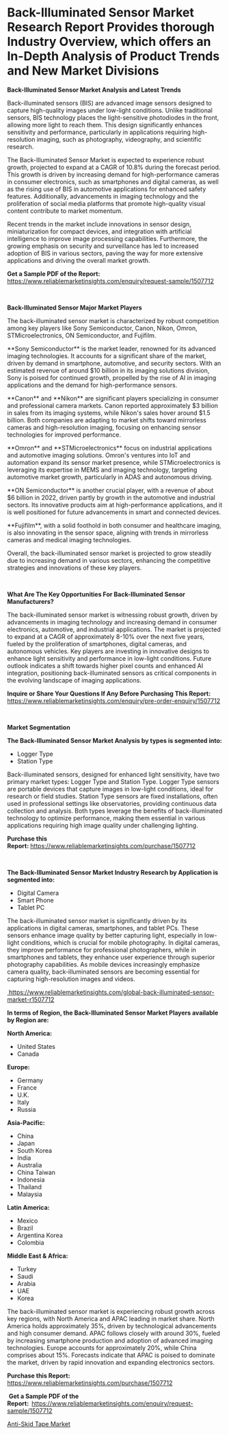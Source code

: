<p><h1>Back-Illuminated Sensor Market Research Report Provides thorough Industry Overview, which offers an In-Depth Analysis of Product Trends and New Market Divisions</h1></p><p><strong>Back-Illuminated Sensor Market Analysis and Latest Trends</strong></p>
<p><p>Back-illuminated sensors (BIS) are advanced image sensors designed to capture high-quality images under low-light conditions. Unlike traditional sensors, BIS technology places the light-sensitive photodiodes in the front, allowing more light to reach them. This design significantly enhances sensitivity and performance, particularly in applications requiring high-resolution imaging, such as photography, videography, and scientific research.</p><p>The Back-Illuminated Sensor Market is expected to experience robust growth, projected to expand at a CAGR of 10.8% during the forecast period. This growth is driven by increasing demand for high-performance cameras in consumer electronics, such as smartphones and digital cameras, as well as the rising use of BIS in automotive applications for enhanced safety features. Additionally, advancements in imaging technology and the proliferation of social media platforms that promote high-quality visual content contribute to market momentum.</p><p>Recent trends in the market include innovations in sensor design, miniaturization for compact devices, and integration with artificial intelligence to improve image processing capabilities. Furthermore, the growing emphasis on security and surveillance has led to increased adoption of BIS in various sectors, paving the way for more extensive applications and driving the overall market growth.</p></p>
<p><strong>Get a Sample PDF of the Report:&nbsp;</strong> <a href="https://www.reliablemarketinsights.com/enquiry/request-sample/1507712?utm_campaign=3540&utm_medium=2&utm_source=Github&utm_content=ia&utm_term=23032025&utm_id=back-illuminated-sensor">https://www.reliablemarketinsights.com/enquiry/request-sample/1507712</a></p>
<p>&nbsp;</p>
<p><strong>Back-Illuminated Sensor Major Market Players</strong></p>
<p><p>The back-illuminated sensor market is characterized by robust competition among key players like Sony Semiconductor, Canon, Nikon, Omron, STMicroelectronics, ON Semiconductor, and Fujifilm. </p><p>**Sony Semiconductor** is the market leader, renowned for its advanced imaging technologies. It accounts for a significant share of the market, driven by demand in smartphone, automotive, and security sectors. With an estimated revenue of around $10 billion in its imaging solutions division, Sony is poised for continued growth, propelled by the rise of AI in imaging applications and the demand for high-performance sensors.</p><p>**Canon** and **Nikon** are significant players specializing in consumer and professional camera markets. Canon reported approximately $3 billion in sales from its imaging systems, while Nikon's sales hover around $1.5 billion. Both companies are adapting to market shifts toward mirrorless cameras and high-resolution imaging, focusing on enhancing sensor technologies for improved performance.</p><p>**Omron** and **STMicroelectronics** focus on industrial applications and automotive imaging solutions. Omron's ventures into IoT and automation expand its sensor market presence, while STMicroelectronics is leveraging its expertise in MEMS and imaging technology, targeting automotive market growth, particularly in ADAS and autonomous driving. </p><p>**ON Semiconductor** is another crucial player, with a revenue of about $6 billion in 2022, driven partly by growth in the automotive and industrial sectors. Its innovative products aim at high-performance applications, and it is well positioned for future advancements in smart and connected devices.</p><p>**Fujifilm**, with a solid foothold in both consumer and healthcare imaging, is also innovating in the sensor space, aligning with trends in mirrorless cameras and medical imaging technologies.</p><p>Overall, the back-illuminated sensor market is projected to grow steadily due to increasing demand in various sectors, enhancing the competitive strategies and innovations of these key players.</p></p>
<p>&nbsp;</p>
<p><strong>What Are The Key Opportunities For Back-Illuminated Sensor Manufacturers?</strong></p>
<p><p>The back-illuminated sensor market is witnessing robust growth, driven by advancements in imaging technology and increasing demand in consumer electronics, automotive, and industrial applications. The market is projected to expand at a CAGR of approximately 8-10% over the next five years, fueled by the proliferation of smartphones, digital cameras, and autonomous vehicles. Key players are investing in innovative designs to enhance light sensitivity and performance in low-light conditions. Future outlook indicates a shift towards higher pixel counts and enhanced AI integration, positioning back-illuminated sensors as critical components in the evolving landscape of imaging applications.</p></p>
<p><strong>Inquire or Share Your Questions If Any Before Purchasing This Report:</strong> <a href="https://www.reliablemarketinsights.com/enquiry/pre-order-enquiry/1507712?utm_campaign=3540&utm_medium=2&utm_source=Github&utm_content=ia&utm_term=23032025&utm_id=back-illuminated-sensor">https://www.reliablemarketinsights.com/enquiry/pre-order-enquiry/1507712</a></p>
<p>&nbsp;</p>
<p><strong>Market Segmentation</strong></p>
<p><strong>The Back-Illuminated Sensor Market Analysis by types is segmented into:</strong></p>
<p><ul><li>Logger Type</li><li>Station Type</li></ul></p>
<p><p>Back-illuminated sensors, designed for enhanced light sensitivity, have two primary market types: Logger Type and Station Type. Logger Type sensors are portable devices that capture images in low-light conditions, ideal for research or field studies. Station Type sensors are fixed installations, often used in professional settings like observatories, providing continuous data collection and analysis. Both types leverage the benefits of back-illuminated technology to optimize performance, making them essential in various applications requiring high image quality under challenging lighting.</p></p>
<p><strong>Purchase this Report:&nbsp;</strong><a href="https://www.reliablemarketinsights.com/purchase/1507712?utm_campaign=3540&utm_medium=2&utm_source=Github&utm_content=ia&utm_term=23032025&utm_id=back-illuminated-sensor">https://www.reliablemarketinsights.com/purchase/1507712</a></p>
<p>&nbsp;</p>
<p><strong>The Back-Illuminated Sensor Market Industry Research by Application is segmented into:</strong></p>
<p><ul><li>Digital Camera</li><li>Smart Phone</li><li>Tablet PC</li></ul></p>
<p><p>The back-illuminated sensor market is significantly driven by its applications in digital cameras, smartphones, and tablet PCs. These sensors enhance image quality by better capturing light, especially in low-light conditions, which is crucial for mobile photography. In digital cameras, they improve performance for professional photographers, while in smartphones and tablets, they enhance user experience through superior photography capabilities. As mobile devices increasingly emphasize camera quality, back-illuminated sensors are becoming essential for capturing high-resolution images and videos.</p></p>
<p><a href="https://www.reliablemarketinsights.com/global-back-illuminated-sensor-market-r1507712?utm_campaign=3540&utm_medium=2&utm_source=Github&utm_content=ia&utm_term=23032025&utm_id=back-illuminated-sensor">&nbsp;https://www.reliablemarketinsights.com/global-back-illuminated-sensor-market-r1507712</a></p>
<p><strong>In terms of Region, the Back-Illuminated Sensor Market Players available by Region are:</strong></p>
<p>
    <p> <strong> North America: </strong>
        <ul>
            <li>United States</li>
            <li>Canada</li>
        </ul>
        </p> 
    <p> <strong> Europe: </strong>
        <ul>
            <li>Germany</li>
            <li>France</li>
            <li>U.K.</li>
            <li>Italy</li>
            <li>Russia</li>
        </ul>
        </p> 
    <p> <strong> Asia-Pacific: </strong>
        <ul>
            <li>China</li>
            <li>Japan</li>
            <li>South Korea</li>
            <li>India</li>
            <li>Australia</li>
            <li>China Taiwan</li>
            <li>Indonesia</li>
            <li>Thailand</li>
            <li>Malaysia</li>
        </ul>
        </p> 
    <p> <strong> Latin America: </strong>
        <ul>
            <li>Mexico</li>
            <li>Brazil</li>
            <li>Argentina Korea</li>
            <li>Colombia</li>
        </ul>
        </p> 
    <p> <strong> Middle East & Africa: </strong>
        <ul>
            <li>Turkey</li>
            <li>Saudi</li>
            <li>Arabia</li>
            <li>UAE</li>
            <li>Korea</li>
        </ul>
    </p>
    </p>
<p><p>The back-illuminated sensor market is experiencing robust growth across key regions, with North America and APAC leading in market share. North America holds approximately 35%, driven by technological advancements and high consumer demand. APAC follows closely with around 30%, fueled by increasing smartphone production and adoption of advanced imaging technologies. Europe accounts for approximately 20%, while China comprises about 15%. Forecasts indicate that APAC is poised to dominate the market, driven by rapid innovation and expanding electronics sectors.</p></p>
<p><strong>Purchase this Report: </strong><a href="https://www.reliablemarketinsights.com/purchase/1507712?utm_campaign=3540&utm_medium=2&utm_source=Github&utm_content=ia&utm_term=23032025&utm_id=back-illuminated-sensor">https://www.reliablemarketinsights.com/purchase/1507712</a></p>
<p>&nbsp;<strong>Get a Sample PDF of the Report:&nbsp;&nbsp;</strong><a href="https://www.reliablemarketinsights.com/enquiry/request-sample/1507712?utm_campaign=3540&utm_medium=2&utm_source=Github&utm_content=ia&utm_term=23032025&utm_id=back-illuminated-sensor">https://www.reliablemarketinsights.com/enquiry/request-sample/1507712</a></p>
<p><strong></strong></p>
<p><p><a href="https://github.com/vigatoimrene04/Market-Research-Report-List-1/blob/main/anti-skid-tape-market.md?utm_campaign=3540&utm_medium=2&utm_source=Github&utm_content=ia&utm_term=23032025&utm_id=back-illuminated-sensor">Anti-Skid Tape Market</a></p></p>
